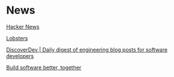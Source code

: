 # News

[Hacker News](https://news.ycombinator.com/)

[Lobsters](https://lobste.rs/)

[DiscoverDev | Daily digest of engineering blog posts for software developers](https://www.discoverdev.io/)

[Build software better, together](https://github.com/trending)
